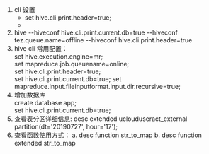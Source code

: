 
1. cli 设置
   * set hive.cli.print.header=true;
   * 
2. hive --hiveconf hive.cli.print.current.db=true --hiveconf tez.queue.name=offline --hiveconf hive.cli.print.header=true
3. hive cli 常用配置：  
set hive.execution.engine=mr;  
set mapreduce.job.queuename=online;  
set hive.cli.print.header=true;  
set hive.cli.print.current.db=true;
set mapreduce.input.fileinputformat.input.dir.recursive=true;
4. 增加数据库  
create database app;  
set hive.cli.print.current.db=true;
5. 查看表分区详细信息: desc extended uclouduseract_external partition(dt='20190727', hour='17');
6. 查看函数使用方式：
    a. desc function str_to_map
    b. desc function extended str_to_map
